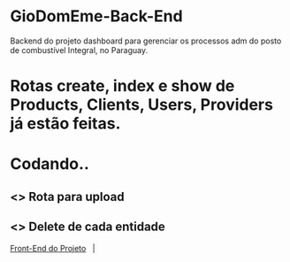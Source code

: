 <html>
<h1> GioDomEme-Back-End </h1> 
Backend do projeto dashboard  para gerenciar os processos adm do posto de combustível  Integral, no Paraguay. 
<h1> Rotas create, index e show de Products, Clients, Users, Providers já estão feitas.</h1>
  
<h1>Codando.. </h1>
  <h2>  <> Rota para upload </h2>
  <h2> <> Delete de cada entidade</h2>

<a href="https://github.com/gioinsfran1998/GioDom-FrontEnd-Web"> Front-End do Projeto</a>&nbsp;&nbsp;&nbsp;|&nbsp;&nbsp;&nbsp;

</html>
